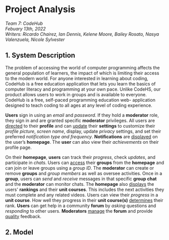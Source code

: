 # Project Analysis

_Team 7: CodeHub\
Febuary 13th, 2022\
Writers: Ricardo Chairez, Ian Dennis, Kelene Moore, Bailey Rosato, Nasya Valenzuela, Nicole Sylvester_

## 1. System Description
The problem of accessing the world of computer programming affects the general population of learners, the impact of which is limiting their access to the modern world. For anyone interested in learning about coding, CodeHub is a free education application that lets you learn the basics of computer literacy and programming at your own pace. Unlike CodeHS, our product allows users to work in groups and is available to everyone. CodeHub is a free, self-paced programming education web- application designed to teach coding to all ages at any level of coding experience. 

**Users** sign in using an *email* and *password*. If they hold a **moderator** role, they sign in and are granted specific **moderator** privileges. All users are <ins>directed</ins> to their **profile** and can <ins>update</ins> their **settings** to customize their *profile picture*, *screen name*, display, update *privacy* settings, and set their preferred *notification type and frequency*. **Notifications** are <ins>displayed</ins> on the user’s **homepage**. The **user** can also view their *achievements* on their profile page.

On their **homepage**, **users** can track their *progress*, check *updates*, and participate in *chats*. Users can <ins>access</ins> their **groups** from the **homepage** and can join or leave groups using a *group ID*. The **moderator** can create or remove **groups** and *group members* as well as oversee activities. Once in a **group**, users can *send* and *receive* messages in that specific **group chat** and the **moderator** can monitor chats. The **homepage** also <ins>displays</ins> the users' **rankings** and their **unit courses**. This includes the next activities they must complete and any related videos. Users can view their *progress* in a **unit course**. How well they progress in their **unit course(s)** <ins>determines</ins> their rank. **Users** can get help in a community **forum** by *asking* questions and *responding* to other users. **Moderators** <ins>manage</ins> the **forum** and provide <ins>quality</ins> feedback. 

## 2. Model



